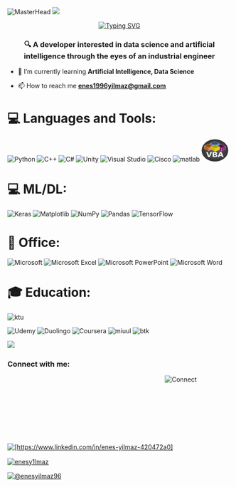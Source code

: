 ![MasterHead](https://web-assets.esetstatic.com/wls/2019/08/AI.jpg)
![](https://komarev.com/ghpvc/?username=enesyilmaz96&color=blue)
<div align="center">
 <a href="https://github.com/eneyilmaz96">
  <img src="https://readme-typing-svg.demolab.com?font=Fira+Code&size=28&duration=3000&pause=500&center=true&vCenter=true&width=435&lines=%f0%9f%91%8b+Hi+I'm+Enes+YILMAZ+%e2%9c%a8;%f0%9f%93%9a+Industrial+Engineer+%f0%9f%92%bb;Welcome+To+My+Profile+%f0%9f%91%80" alt="Typing SVG" />
 </a>
</div>


<h3 align="center">🔍 A developer interested in data science and artificial intelligence through the eyes of an industrial engineer</h3>

- 🌱 I’m currently learning **Artificial Intelligence, Data Science**

- 📫 How to reach me **enes1996yilmaz@gmail.com**



<!--
<details>
  <summary>:zap: GitHub Stats</summary> 
-->
# 💻 Languages and Tools:
![Python](https://img.shields.io/badge/python-3670A0?style=for-the-badge&logo=python&logoColor=ffdd54)
![C++](https://img.shields.io/badge/-C++-365dbf.svg?logo=C%2B%2B&style=for-the-badge)
![C#](https://img.shields.io/badge/c%23-%23239120.svg?style=for-the-badge&logo=csharp&logoColor=white)
![Unity](https://img.shields.io/badge/unity-%23000000.svg?style=for-the-badge&logo=unity&logoColor=white)
![Visual Studio](https://img.shields.io/badge/Visual%20Studio-5C2D91.svg?style=for-the-badge&logo=visual-studio&logoColor=white)
![Cisco](https://img.shields.io/badge/cisco-%23049fd9.svg?style=for-the-badge&logo=cisco&logoColor=black)
<img src="https://logos-world.net/wp-content/uploads/2020/12/MATLAB-Symbol.jpg" alt="matlab" width="80" height="30"/> </a> 
<img src="https://raw.githubusercontent.com/github/explore/71e4a0fc524fd1d7a0d9a940aa6b91f31458a87b/topics/vba/vba.png" alt="vba" width="60" height="50"/> </a> 


<!--
<details>
  <summary>:zap: GitHub Stats</summary> 
-->
# 💻 ML/DL:
![Keras](https://img.shields.io/badge/Keras-%23D00000.svg?style=for-the-badge&logo=Keras&logoColor=white)
![Matplotlib](https://img.shields.io/badge/Matplotlib-%23ffffff.svg?style=for-the-badge&logo=Matplotlib&logoColor=black)
![NumPy](https://img.shields.io/badge/numpy-%23013243.svg?style=for-the-badge&logo=numpy&logoColor=white)
![Pandas](https://img.shields.io/badge/pandas-%23150458.svg?style=for-the-badge&logo=pandas&logoColor=white)
![TensorFlow](https://img.shields.io/badge/TensorFlow-%23FF6F00.svg?style=for-the-badge&logo=TensorFlow&logoColor=white)

<!--
<details>
  <summary>:zap: GitHub Stats</summary> 
-->
# 🏢 Office:
![Microsoft](https://img.shields.io/badge/Microsoft-0078D4?style=for-the-badge&logo=microsoft&logoColor=white)
![Microsoft Excel](https://img.shields.io/badge/Microsoft_Excel-217346?style=for-the-badge&logo=microsoft-excel&logoColor=white)
![Microsoft PowerPoint](https://img.shields.io/badge/Microsoft_PowerPoint-B7472A?style=for-the-badge&logo=microsoft-powerpoint&logoColor=white)
![Microsoft Word](https://img.shields.io/badge/Microsoft_Word-2B579A?style=for-the-badge&logo=microsoft-word&logoColor=white)

<!--
<details>
  <summary>:zap: GitHub Stats</summary> 
-->
# 🎓 Education:
<img src="https://logowik.com/content/uploads/images/karadeniz-teknik-universitesi4132.jpg" alt="ktu" width="150" height="100"/> </a> 

![Udemy](https://img.shields.io/badge/Udemy-A435F0?style=for-the-badge&logo=Udemy&logoColor=white)
![Duolingo](https://img.shields.io/badge/Duolingo-%234DC730.svg?style=for-the-badge&logo=Duolingo&logoColor=white)
![Coursera](https://img.shields.io/badge/Coursera-%230056D2.svg?style=for-the-badge&logo=Coursera&logoColor=white)
<img src="https://www.filepicker.io/api/file/g9yU7b0SQvC4c7Ve7SXn" alt="miuul" width="75" height="30"/> </a> 
<img src="https://www.osmaniye.edu.tr/oku_img/haberler/d373cfd1b5314bed9faa89a2594e4479.jpeg" alt="btk" width="100" height="40"/> </a> 


  <a href="https://github.com/404"><img src="https://user-images.githubusercontent.com/73097560/115834477-dbab4500-a447-11eb-908a-139a6edaec5c.gif"></a>


<h3 align="left">Connect with me:</h3>
<img src="https://lottiefolder.com/wp-content/uploads/2022/11/network-share-gradient-lottie-icon-1.gif" alt="Connect" width=150 height=150 align="right">
<p align="left">
<a href="https://www.linkedin.com/in/enes-yilmaz-420472a0" target="blank"><img align="center" src="https://img.shields.io/badge/linkedin-%230077B5.svg?style=for-the-badge&logo=linkedin&logoColor=white" alt="[https://www.linkedin.com/in/enes-yilmaz-420472a0]" height="30" width="100" /></a>
 
<a href="https://kaggle.com/enesy1lmaz" target="blank"><img align="center" src="https://img.shields.io/badge/Kaggle-035a7d?style=for-the-badge&logo=kaggle&logoColor=white" alt="enesy1lmaz" height="30" width="100" /></a>

<a href="https://medium.com/@enesyilmaz96" target="blank"><img align="center" src="https://img.shields.io/badge/Medium-12100E?style=for-the-badge&logo=medium&logoColor=white" alt="@enesyilmaz96" height="30" width="100" /></a>
</p>

